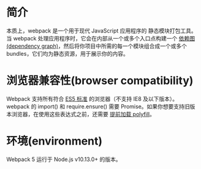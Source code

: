 # 简介
本质上，webpack 是一个用于现代 JavaScript 应用程序的 静态模块打包工具。当 webpack 处理应用程序时，它会在内部从一个或多个入口点构建一个 [依赖图(dependency graph)](https://webpack.docschina.org/concepts/dependency-graph/)，然后将你项目中所需的每一个模块组合成一个或多个 bundles，它们均为静态资源，用于展示你的内容。
# 浏览器兼容性(browser compatibility)
Webpack 支持所有符合 [ES5 标准](https://kangax.github.io/compat-table/es5/) 的浏览器（不支持 IE8 及以下版本）。webpack 的 import() 和 require.ensure() 需要 Promise。如果你想要支持旧版本浏览器，在使用这些表达式之前，还需要 [提前加载 polyfill](https://webpack.docschina.org/guides/shimming/)。
# 环境(environment)
Webpack 5 运行于 Node.js v10.13.0+ 的版本。
